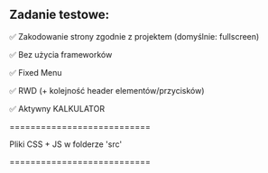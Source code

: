 <h2>Zadanie testowe:</h2>

✅ Zakodowanie strony zgodnie z projektem (domyślnie: fullscreen)

✅ Bez użycia frameworków

✅ Fixed Menu 

✅ RWD (+ kolejność header elementów/przycisków)

✅ Aktywny KALKULATOR

===========================

Pliki CSS + JS w folderze 'src'

===========================
